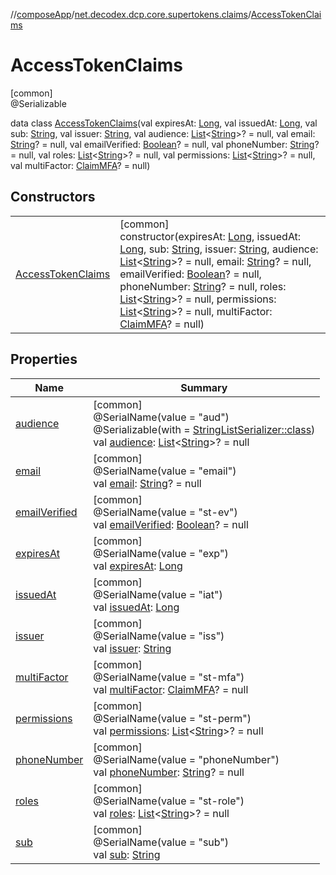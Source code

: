 //[composeApp](../../../index.md)/[net.decodex.dcp.core.supertokens.claims](../index.md)/[AccessTokenClaims](index.md)

# AccessTokenClaims

[common]\
@Serializable

data class [AccessTokenClaims](index.md)(val expiresAt: [Long](https://kotlinlang.org/api/latest/jvm/stdlib/kotlin/-long/index.html), val issuedAt: [Long](https://kotlinlang.org/api/latest/jvm/stdlib/kotlin/-long/index.html), val sub: [String](https://kotlinlang.org/api/latest/jvm/stdlib/kotlin/-string/index.html), val issuer: [String](https://kotlinlang.org/api/latest/jvm/stdlib/kotlin/-string/index.html), val audience: [List](https://kotlinlang.org/api/latest/jvm/stdlib/kotlin.collections/-list/index.html)&lt;[String](https://kotlinlang.org/api/latest/jvm/stdlib/kotlin/-string/index.html)&gt;? = null, val email: [String](https://kotlinlang.org/api/latest/jvm/stdlib/kotlin/-string/index.html)? = null, val emailVerified: [Boolean](https://kotlinlang.org/api/latest/jvm/stdlib/kotlin/-boolean/index.html)? = null, val phoneNumber: [String](https://kotlinlang.org/api/latest/jvm/stdlib/kotlin/-string/index.html)? = null, val roles: [List](https://kotlinlang.org/api/latest/jvm/stdlib/kotlin.collections/-list/index.html)&lt;[String](https://kotlinlang.org/api/latest/jvm/stdlib/kotlin/-string/index.html)&gt;? = null, val permissions: [List](https://kotlinlang.org/api/latest/jvm/stdlib/kotlin.collections/-list/index.html)&lt;[String](https://kotlinlang.org/api/latest/jvm/stdlib/kotlin/-string/index.html)&gt;? = null, val multiFactor: [ClaimMFA](../-claim-m-f-a/index.md)? = null)

## Constructors

| | |
|---|---|
| [AccessTokenClaims](-access-token-claims.md) | [common]<br>constructor(expiresAt: [Long](https://kotlinlang.org/api/latest/jvm/stdlib/kotlin/-long/index.html), issuedAt: [Long](https://kotlinlang.org/api/latest/jvm/stdlib/kotlin/-long/index.html), sub: [String](https://kotlinlang.org/api/latest/jvm/stdlib/kotlin/-string/index.html), issuer: [String](https://kotlinlang.org/api/latest/jvm/stdlib/kotlin/-string/index.html), audience: [List](https://kotlinlang.org/api/latest/jvm/stdlib/kotlin.collections/-list/index.html)&lt;[String](https://kotlinlang.org/api/latest/jvm/stdlib/kotlin/-string/index.html)&gt;? = null, email: [String](https://kotlinlang.org/api/latest/jvm/stdlib/kotlin/-string/index.html)? = null, emailVerified: [Boolean](https://kotlinlang.org/api/latest/jvm/stdlib/kotlin/-boolean/index.html)? = null, phoneNumber: [String](https://kotlinlang.org/api/latest/jvm/stdlib/kotlin/-string/index.html)? = null, roles: [List](https://kotlinlang.org/api/latest/jvm/stdlib/kotlin.collections/-list/index.html)&lt;[String](https://kotlinlang.org/api/latest/jvm/stdlib/kotlin/-string/index.html)&gt;? = null, permissions: [List](https://kotlinlang.org/api/latest/jvm/stdlib/kotlin.collections/-list/index.html)&lt;[String](https://kotlinlang.org/api/latest/jvm/stdlib/kotlin/-string/index.html)&gt;? = null, multiFactor: [ClaimMFA](../-claim-m-f-a/index.md)? = null) |

## Properties

| Name | Summary |
|---|---|
| [audience](audience.md) | [common]<br>@SerialName(value = &quot;aud&quot;)<br>@Serializable(with = [StringListSerializer::class](../../net.decodex.dcp.core.utils/-string-list-serializer/index.md))<br>val [audience](audience.md): [List](https://kotlinlang.org/api/latest/jvm/stdlib/kotlin.collections/-list/index.html)&lt;[String](https://kotlinlang.org/api/latest/jvm/stdlib/kotlin/-string/index.html)&gt;? = null |
| [email](email.md) | [common]<br>@SerialName(value = &quot;email&quot;)<br>val [email](email.md): [String](https://kotlinlang.org/api/latest/jvm/stdlib/kotlin/-string/index.html)? = null |
| [emailVerified](email-verified.md) | [common]<br>@SerialName(value = &quot;st-ev&quot;)<br>val [emailVerified](email-verified.md): [Boolean](https://kotlinlang.org/api/latest/jvm/stdlib/kotlin/-boolean/index.html)? = null |
| [expiresAt](expires-at.md) | [common]<br>@SerialName(value = &quot;exp&quot;)<br>val [expiresAt](expires-at.md): [Long](https://kotlinlang.org/api/latest/jvm/stdlib/kotlin/-long/index.html) |
| [issuedAt](issued-at.md) | [common]<br>@SerialName(value = &quot;iat&quot;)<br>val [issuedAt](issued-at.md): [Long](https://kotlinlang.org/api/latest/jvm/stdlib/kotlin/-long/index.html) |
| [issuer](issuer.md) | [common]<br>@SerialName(value = &quot;iss&quot;)<br>val [issuer](issuer.md): [String](https://kotlinlang.org/api/latest/jvm/stdlib/kotlin/-string/index.html) |
| [multiFactor](multi-factor.md) | [common]<br>@SerialName(value = &quot;st-mfa&quot;)<br>val [multiFactor](multi-factor.md): [ClaimMFA](../-claim-m-f-a/index.md)? = null |
| [permissions](permissions.md) | [common]<br>@SerialName(value = &quot;st-perm&quot;)<br>val [permissions](permissions.md): [List](https://kotlinlang.org/api/latest/jvm/stdlib/kotlin.collections/-list/index.html)&lt;[String](https://kotlinlang.org/api/latest/jvm/stdlib/kotlin/-string/index.html)&gt;? = null |
| [phoneNumber](phone-number.md) | [common]<br>@SerialName(value = &quot;phoneNumber&quot;)<br>val [phoneNumber](phone-number.md): [String](https://kotlinlang.org/api/latest/jvm/stdlib/kotlin/-string/index.html)? = null |
| [roles](roles.md) | [common]<br>@SerialName(value = &quot;st-role&quot;)<br>val [roles](roles.md): [List](https://kotlinlang.org/api/latest/jvm/stdlib/kotlin.collections/-list/index.html)&lt;[String](https://kotlinlang.org/api/latest/jvm/stdlib/kotlin/-string/index.html)&gt;? = null |
| [sub](sub.md) | [common]<br>@SerialName(value = &quot;sub&quot;)<br>val [sub](sub.md): [String](https://kotlinlang.org/api/latest/jvm/stdlib/kotlin/-string/index.html) |
